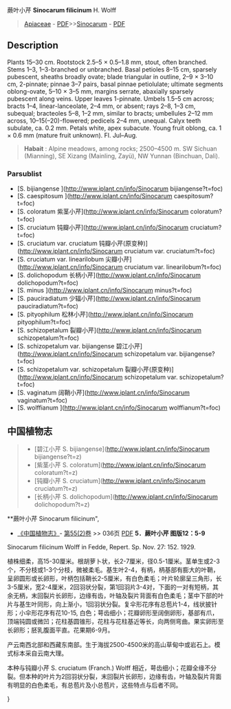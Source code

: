 蕨叶小芹 **Sinocarum filicinum** H. Wolff

> [Apiaceae](http://www.iplant.cn/info/Apiaceae?t=foc) - [PDF](http://www.iplant.cn/foc/pdf/Apiaceae.pdf)>>[Sinocarum](http://www.iplant.cn/info/Sinocarum?t=foc) - [PDF](http://www.iplant.cn/foc/pdf/Sinocarum.pdf)

## Description

Plants 15–30 cm. Rootstock 2.5–5 × 0.5–1.8 mm, stout, often branched. Stems 1–3, 1–3-branched or unbranched. Basal petioles 8–15 cm, sparsely pubescent, sheaths broadly ovate; blade triangular in outline, 2–9 × 3–10 cm, 2-pinnate; pinnae 3–7 pairs, basal pinnae petiolulate; ultimate segments oblong-ovate, 5–10 × 3–5 mm, margins serrate, abaxially sparsely pubescent along veins. Upper leaves 1-pinnate. Umbels 1.5–5 cm across; bracts 1–4, linear-lanceolate, 2–4 mm, or absent; rays 2–8, 1–3 cm, subequal; bracteoles 5–8, 1–2 mm, similar to bracts; umbellules 2–12 mm across, 10–15(–20)-flowered; pedicels 2–4 mm, unequal. Calyx teeth subulate, ca. 0.2 mm. Petals white, apex subacute. Young fruit oblong, ca. 1 × 0.6 mm (mature fruit unknown). Fl. Jul–Aug.


> **Habait** : 
> Alpine meadows, among rocks; 2500–4500 m. SW Sichuan (Mianning), SE Xizang (Mainling, Zayü), NW Yunnan (Binchuan, Dali).



### Parsublist

* [S.  bijiangense  ](http://www.iplant.cn/info/Sinocarum bijiangense?t=foc)
* [S.  caespitosum  ](http://www.iplant.cn/info/Sinocarum caespitosum?t=foc)
* [S.  coloratum  紫茎小芹](http://www.iplant.cn/info/Sinocarum coloratum?t=foc)
* [S.  cruciatum  钝瓣小芹](http://www.iplant.cn/info/Sinocarum cruciatum?t=foc)
* [S.  cruciatum var. cruciatum  钝瓣小芹(原变种)](http://www.iplant.cn/info/Sinocarum cruciatum var. cruciatum?t=foc)
* [S.  cruciatum var. linearilobum  尖瓣小芹](http://www.iplant.cn/info/Sinocarum cruciatum var. linearilobum?t=foc)
* [S.  dolichopodum  长柄小芹](http://www.iplant.cn/info/Sinocarum dolichopodum?t=foc)
* [S.  minus  ](http://www.iplant.cn/info/Sinocarum minus?t=foc)
* [S.  pauciradiatum  少辐小芹](http://www.iplant.cn/info/Sinocarum pauciradiatum?t=foc)
* [S.  pityophilum  松林小芹](http://www.iplant.cn/info/Sinocarum pityophilum?t=foc)
* [S.  schizopetalum  裂瓣小芹](http://www.iplant.cn/info/Sinocarum schizopetalum?t=foc)
* [S.  schizopetalum var. bijiangense  碧江小芹](http://www.iplant.cn/info/Sinocarum schizopetalum var. bijiangense?t=foc)
* [S.  schizopetalum var. schizopetalum  裂瓣小芹(原变种)](http://www.iplant.cn/info/Sinocarum schizopetalum var. schizopetalum?t=foc)
* [S.  vaginatum  阔鞘小芹](http://www.iplant.cn/info/Sinocarum vaginatum?t=foc)
* [S.  wolffianum  ](http://www.iplant.cn/info/Sinocarum wolffianum?t=foc)


## 中国植物志

> * [碧江小芹  S.  bijiangense](http://www.iplant.cn/info/Sinocarum bijiangense?t=z)
> * [紫茎小芹  S.  coloratum](http://www.iplant.cn/info/Sinocarum coloratum?t=z)
> * [钝瓣小芹  S.  cruciatum](http://www.iplant.cn/info/Sinocarum cruciatum?t=z)
> * [长柄小芹  S.  dolichopodum](http://www.iplant.cn/info/Sinocarum dolichopodum?t=z)


**蕨叶小芹 Sinocarum filicinum",


* [《中国植物志》](http://www.iplant.cn/frps)- [第55(2)卷](http://www.iplant.cn/frps/vol/55(2)) >> 036页 [PDF](http://www.iplant.cn/frps/pdf/55(2)/036.pdf)
**5．蕨叶小芹 图版12：5-9**

Sinocarum filicinum Wolff in Fedde, Repert. Sp. Nov. 27: 152. 1929.

植株细柔，高15-30厘米。根胡萝卜状，长2-7厘米，径0.5-1厘米。茎单生或2-3个，不分枝或1-3个分枝，微被柔毛。基生叶2-4，有柄，柄基部有膨大的叶鞘，呈卵圆形或长卵形，叶柄包括鞘长2-5厘米，有白色柔毛；叶片轮廓呈三角形，长3-5厘米，宽2-4厘米，2回羽状分裂，第1回羽片3-4对，下面的一对有短柄，其余无柄，末回裂片长卵形，边缘有齿，叶轴及裂片背面有白色柔毛；茎中下部的叶片与基生叶同形，向上渐小，1回羽状分裂。复伞形花序有总苞片1-4，线状披针形；小伞形花序有花10-15, 白色；萼齿细小；花瓣卵形至阔倒卵形，基部有爪，顶端钝圆或微凹；花柱基圆锥形，花柱与花柱基近等长，向两侧弯曲。果实卵形至长卵形；胚乳腹面平直。花果期6-9月。

产云南西北部和西藏东南部。生于海拔2500-4500米的高山草甸中或岩石上。模式标本采自云南大理。

本种与钝瓣小芹 S. cruciatum (Franch.) Wolff 相近，萼齿细小；花瓣全缘不分裂。但本种的叶片为2回羽状分裂，末回裂片长卵形，边缘有齿，叶轴及裂片背面有明显的白色柔毛，有总苞片及小总苞片，这些特点与后者不同。



}